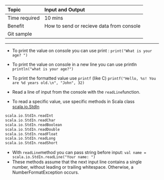 | Topic | Input and Output |
| :--- | :--- |
| Time required | 10 mins |
| Benefit | How to send or recieve data from console |
| Git sample |  |

---

* To print the value on console you can use print : `print("What is your age? ")`

* To print the value on console in a new line you can use println  `println("what is your age?")`

* To print the formatted value use `printf` \(like C\) `printf("Hello, %s! You are %d years old.\n", "John", 32)`

* Read a line of input from the console with the `readLine`function. 

* To read a specific value, use specific methods in Scala class [scala.io.StdIn](http://www.scala-lang.org/api/current/scala/io/StdIn$.html)

```scala
scala.io.StdIn.readInt
scala.io.StdIn.readChar
scala.io.StdIn.readBoolean
scala.io.StdIn.readDouble
scala.io.StdIn.readFloat
scala.io.StdIn.readLong
scala.io.StdIn.readShort
```

* With `readLine`method you can pass string before input: `val name = scala.io.StdIn.readLine("Your name: ")`
* These methods assume that the next input line contains a single   number, without leading or trailing whitespace. Otherwise, a   NumberFormatException occurs.



